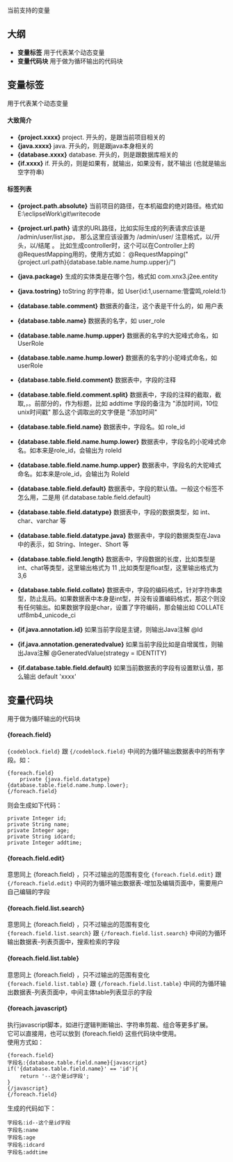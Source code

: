 当前支持的变量

## 大纲
* **变量标签** 用于代表某个动态变量
* **变量代码块** 用于做为循环输出的代码块

## 变量标签
用于代表某个动态变量
#### 大致简介
* **{project.xxxx}** project. 开头的，是跟当前项目相关的
* **{java.xxxx}** java. 开头的，则是跟java本身相关的
* **{database.xxxx}** database. 开头的，则是跟数据库相关的
* **{if.xxxx}** if. 开头的，则是如果有，就输出，如果没有，就不输出 (也就是输出空字符串) 

#### 标签列表
* **{project.path.absolute}** 当前项目的路径，在本机磁盘的绝对路径。格式如 E:\eclipseWork\git\writecode
* **{project.url.path}** 请求的URL路径，比如实际生成的列表请求应该是 /admin/user/list.jsp， 那么这里应该设置为 /admin/user/ 注意格式，以/开头，以/结尾 。 比如生成controller时，这个可以在Controller上的@RequestMapping用的，使用方式如： @RequestMapping("{project.url.path}{database.table.name.hump.upper}/")
  
* **{java.package}** 生成的实体类是在哪个包，格式如 com.xnx3.j2ee.entity  
* **{java.tostring}** toString 的字符串，如 User{id:1,username:管雷鸣,roleId:1}
  
* **{database.table.comment}** 数据表的备注，这个表是干什么的，如 用户表  
* **{database.table.name}** 数据表的名字，如 user_role
* **{database.table.name.hump.upper}** 数据表的名字的大驼峰式命名，如 UserRole 
* **{database.table.name.hump.lower}** 数据表的名字的小驼峰式命名，如 userRole
  
* **{database.table.field.comment}** 数据表中，字段的注释
* **{database.table.field.comment.split}** 数据表中，字段的注释的截取，截取,，。前部分的，作为标题，比如 addtime 字段的备注为 "添加时间，10位unix时间戳"  那么这个调取出的文字便是 "添加时间" 
* **{database.table.field.name}** 数据表中，字段名。如 role_id
* **{database.table.field.name.hump.lower}** 数据表中，字段名的小驼峰式命名。如本来是role_id，会输出为 roleId
* **{database.table.field.name.hump.upper}** 数据表中，字段名的大驼峰式命名。如本来是role_id，会输出为 RoleId
* **{database.table.field.default}** 数据表中，字段的默认值。一般这个标签不怎么用，二是用 {if.database.table.field.default}
* **{database.table.field.datatype}** 数据表中，字段的数据类型，如 int、char、varchar 等
* **{database.table.field.datatype.java}** 数据表中，字段的数据类型在Java中的表示，如 String、Integer、Short 等
* **{database.table.field.length}** 数据表中，字段数据的长度，比如类型是int、chat等类型，这里输出格式为 11 ,比如类型是float型，这里输出格式为 3,6
* **{database.table.field.collate}** 数据表中，字段的编码格式，针对字符串类型，防止乱码。如果数据表中本身是int型，并没有设置编码格式，那这个则没有任何输出。如果数据字段是char，设置了字符编码，那会输出如 COLLATE utf8mb4_unicode_ci
* **{if.java.annotation.id}** 如果当前字段是主键，则输出Java注解 @Id
* **{if.java.annotation.generatedvalue}** 如果当前字段比如是自增属性，则输出Java注解 @GeneratedValue(strategy = IDENTITY)
* **{if.database.table.field.default}** 如果当前数据表的字段有设置默认值，那么输出 default 'xxxx'

## 变量代码块
用于做为循环输出的代码块
#### {foreach.field}

````{codeblock.field}```` 跟 ````{/codeblock.field}```` 中间的为循环输出数据表中的所有字段。如： 

````
{foreach.field}
	private {java.field.datatype} {database.table.field.name.hump.lower};
{/foreach.field}
````

则会生成如下代码： 

````
private Integer id;
private String name;
private Integer age;
private String idcard;
private Integer addtime;
````

#### {foreach.field.edit}
意思同上 {foreach.field} ，只不过输出的范围有变化
````{foreach.field.edit}```` 跟 ````{/foreach.field.edit}```` 中间的为循环输出数据表-增加及编辑页面中，需要用户自己编辑的字段

#### {foreach.field.list.search}
意思同上 {foreach.field} ，只不过输出的范围有变化
````{foreach.field.list.search}```` 跟 ````{/foreach.field.list.search}```` 中间的为循环输出数据表-列表页面中，搜索检索的字段

#### {foreach.field.list.table}
意思同上 {foreach.field} ，只不过输出的范围有变化
````{foreach.field.list.table}```` 跟 ````{/foreach.field.list.table}```` 中间的为循环输出数据表-列表页面中，中间主体table列表显示的字段

#### {foreach.javascript}
执行javascript脚本，如进行逻辑判断输出、字符串剪裁、组合等更多扩展。  
它可以直接用，也可以放到 {foreach.field} 这些代码块中使用。  
使用方式如：  

````
{foreach.field}
字段名:{database.table.field.name}{javascript}
if('{database.table.field.name}' == 'id'){
	return '--这个是id字段';
}
{/javascript}
{/foreach.field}
````

生成的代码如下：  

````
字段名:id--这个是id字段
字段名:name
字段名:age
字段名:idcard
字段名:addtime
````
